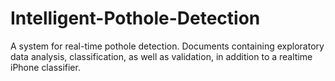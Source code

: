 # Intelligent-Pothole-Detection
A system for real-time pothole detection. Documents containing exploratory data analysis, classification, as well as validation, in addition to a realtime iPhone classifier. 
